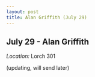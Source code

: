 ```yaml
---
layout: post
title: Alan Griffith (July 29)
---
```

## July 29 - Alan Griffith

*Location:* Lorch 301

(updating, will send later)

